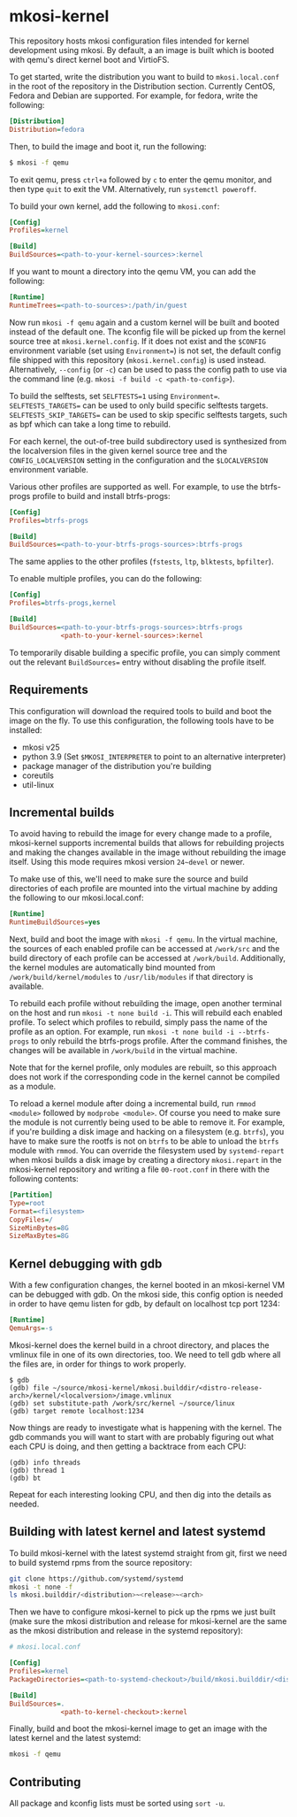 # mkosi-kernel

This repository hosts mkosi configuration files intended for kernel development
using mkosi. By default, a an image is built which is booted with qemu's direct
kernel boot and VirtioFS.

To get started, write the distribution you want to build to `mkosi.local.conf`
in the root of the repository in the Distribution section. Currently CentOS,
Fedora and Debian are supported. For example, for fedora, write the following:

```ini
[Distribution]
Distribution=fedora
```

Then, to build the image and boot it, run the following:

```sh
$ mkosi -f qemu
```

To exit qemu, press `ctrl+a` followed by `c` to enter the qemu monitor, and then
type `quit` to exit the VM. Alternatively, run `systemctl poweroff`.

To build your own kernel, add the following to `mkosi.conf`:

```ini
[Config]
Profiles=kernel

[Build]
BuildSources=<path-to-your-kernel-sources>:kernel
```

If you want to mount a directory into the qemu VM, you can add the following:

```ini
[Runtime]
RuntimeTrees=<path-to-sources>:/path/in/guest
```

Now run `mkosi -f qemu` again and a custom kernel will be built and booted
instead of the default one. The kconfig file will be picked up from the kernel
source tree at `mkosi.kernel.config`. If it does not exist and the `$CONFIG`
environment variable (set using `Environment=`) is not set, the default config
file shipped with this repository (`mkosi.kernel.config`) is used instead.
Alternatively, `--config` (or `-c`) can be used to pass the config path to use
via the command line (e.g. `mkosi -f build -c <path-to-config>`).

To build the selftests, set `SELFTESTS=1` using `Environment=`.
`SELFTESTS_TARGETS=` can be used to only build specific selftests targets.
`SELFTESTS_SKIP_TARGETS=` can be used to skip specific selftests targets, such
as bpf which can take a long time to rebuild.

For each kernel, the out-of-tree build subdirectory used is synthesized from
the localversion files in the given kernel source tree and the
`CONFIG_LOCALVERSION` setting in the configuration and the `$LOCALVERSION`
environment variable.

Various other profiles are supported as well. For example, to use the btrfs-progs
profile to build and install btrfs-progs:

```ini
[Config]
Profiles=btrfs-progs

[Build]
BuildSources=<path-to-your-btrfs-progs-sources>:btrfs-progs
```

The same applies to the other profiles (`fstests`, `ltp`, `blktests`,
`bpfilter`).

To enable multiple profiles, you can do the following:

```ini
[Config]
Profiles=btrfs-progs,kernel

[Build]
BuildSources=<path-to-your-btrfs-progs-sources>:btrfs-progs
             <path-to-your-kernel-sources>:kernel
```

To temporarily disable building a specific profile, you can simply comment out
the relevant `BuildSources=` entry without disabling the profile itself.

## Requirements

This configuration will download the required tools to build and boot the image
on the fly. To use this configuration, the following tools have to be installed:

- mkosi v25
- python 3.9 (Set `$MKOSI_INTERPRETER` to point to an alternative interpreter)
- package manager of the distribution you're building
- coreutils
- util-linux

## Incremental builds

To avoid having to rebuild the image for every change made to a profile,
mkosi-kernel supports incremental builds that allows for rebuilding projects
and making the changes available in the image without rebuilding the image
itself. Using this mode requires mkosi version `24~devel` or newer.

To make use of this, we'll need to make sure the source and build directories
of each profile are mounted into the virtual machine by adding the following to
our mkosi.local.conf:

```ini
[Runtime]
RuntimeBuildSources=yes
```

Next, build and boot the image with `mkosi -f qemu`. In the virtual machine, the
sources of each enabled profile can be accessed at `/work/src` and the build
directory of each profile can be accessed at `/work/build`. Additionally, the
kernel modules are automatically bind mounted from `/work/build/kernel/modules`
to `/usr/lib/modules` if that directory is available.

To rebuild each profile without rebuilding the image, open another terminal on
the host and run `mkosi -t none build -i`. This will rebuild each enabled
profile. To select which profiles to rebuild, simply pass the name of the profile
as an option. For example, run `mkosi -t none build -i --btrfs-progs` to only
rebuild the btrfs-progs profile. After the command finishes, the changes will be
available in `/work/build` in the virtual machine.

Note that for the kernel profile, only modules are rebuilt, so this approach does
not work if the corresponding code in the kernel cannot be compiled as a module.

To reload a kernel module after doing a incremental build, run `rmmod <module>`
followed by `modprobe <module>`. Of course you need to make sure the module is
not currently being used to be able to remove it. For example, if you're
building a disk image and hacking on a filesystem (e.g. `btrfs`), you have to
make sure the rootfs is not on `btrfs` to be able to unload the `btrfs` module
with `rmmod`. You can override the filesystem used by `systemd-repart` when
mkosi builds a disk image by creating a directory `mkosi.repart` in the
mkosi-kernel repository and writing a file `00-root.conf` in there with the
following contents:

```ini
[Partition]
Type=root
Format=<filesystem>
CopyFiles=/
SizeMinBytes=8G
SizeMaxBytes=8G
```

## Kernel debugging with gdb

With a few configuration changes, the kernel booted in an mkosi-kernel VM
can be debugged with gdb. On the mkosi side, this config option is needed
in order to have qemu listen for gdb, by default on localhost tcp port 1234:

```ini
[Runtime]
QemuArgs=-s
```

Mkosi-kernel does the kernel build in a chroot directory, and places the
vmlinux file in one of its own directories, too. We need to tell gdb
where all the files are, in order for things to work properly.

```
$ gdb
(gdb) file ~/source/mkosi-kernel/mkosi.builddir/<distro-release-arch>/kernel/<localversion>/image.vmlinux
(gdb) set substitute-path /work/src/kernel ~/source/linux
(gdb) target remote localhost:1234
```

Now things are ready to investigate what is happening with the kernel.
The gdb commands you will want to start with are probably figuring out what
each CPU is doing, and then getting a backtrace from each CPU:

```
(gdb) info threads
(gdb) thread 1
(gdb) bt
```

Repeat for each interesting looking CPU, and then dig into the details
as needed.

## Building with latest kernel and latest systemd

To build mkosi-kernel with the latest systemd straight from git, first
we need to build systemd rpms from the source repository:

```sh
git clone https://github.com/systemd/systemd
mkosi -t none -f
ls mkosi.builddir/<distribution>~<release>~<arch>
```

Then we have to configure mkosi-kernel to pick up the rpms we just built
(make sure the mkosi distribution and release for mkosi-kernel are the same as
the mkosi distribution and release in the systemd repository):

```ini
# mkosi.local.conf

[Config]
Profiles=kernel
PackageDirectories=<path-to-systemd-checkout>/build/mkosi.builddir/<distribution>~<release>~<arch>

[Build]
BuildSources=.
             <path-to-kernel-checkout>:kernel
```

Finally, build and boot the mkosi-kernel image to get an image with the latest
kernel and the latest systemd:

```sh
mkosi -f qemu
```

## Contributing

All package and kconfig lists must be sorted using `sort -u`.
